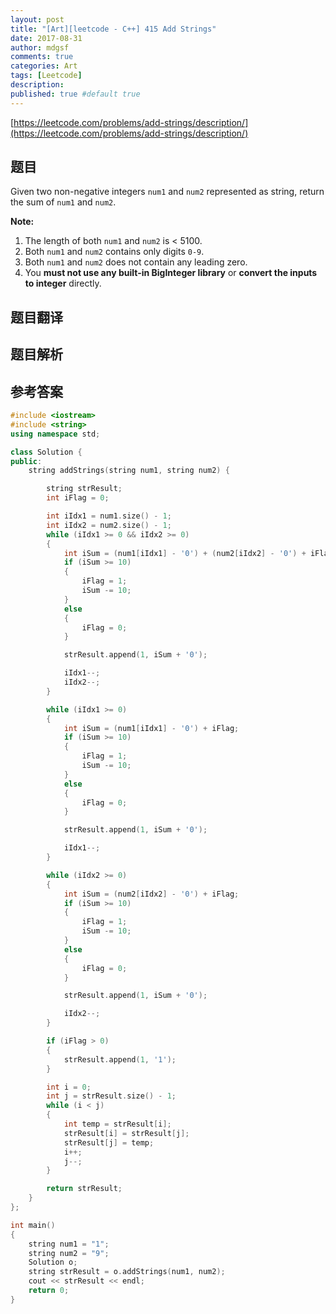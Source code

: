 ```yaml
---
layout: post
title: "[Art][leetcode - C++] 415 Add Strings"
date: 2017-08-31
author: mdgsf
comments: true
categories: Art
tags: [Leetcode]
description:
published: true #default true
---
```


[https://leetcode.com/problems/add-strings/description/](https://leetcode.com/problems/add-strings/description/)

## 题目

Given two non-negative integers `num1` and `num2` represented as string, return the sum of `num1` and `num2`.

**Note:**

1. The length of both `num1` and `num2` is < 5100.
2. Both `num1` and `num2` contains only digits `0-9`.
3. Both `num1` and `num2` does not contain any leading zero.
4. You **must not use any built-in BigInteger library** or **convert the inputs to integer** directly.

## 题目翻译

## 题目解析

## 参考答案

```c++
#include <iostream>
#include <string>
using namespace std;

class Solution {
public:
	string addStrings(string num1, string num2) {

		string strResult;
		int iFlag = 0;

		int iIdx1 = num1.size() - 1;
		int iIdx2 = num2.size() - 1;
		while (iIdx1 >= 0 && iIdx2 >= 0)
		{
			int iSum = (num1[iIdx1] - '0') + (num2[iIdx2] - '0') + iFlag;
			if (iSum >= 10)
			{
				iFlag = 1;
				iSum -= 10;
			}
			else
			{
				iFlag = 0;
			}

			strResult.append(1, iSum + '0');

			iIdx1--;
			iIdx2--;
		}

		while (iIdx1 >= 0)
		{
			int iSum = (num1[iIdx1] - '0') + iFlag;
			if (iSum >= 10)
			{
				iFlag = 1;
				iSum -= 10;
			}
			else
			{
				iFlag = 0;
			}

			strResult.append(1, iSum + '0');

			iIdx1--;
		}

		while (iIdx2 >= 0)
		{
			int iSum = (num2[iIdx2] - '0') + iFlag;
			if (iSum >= 10)
			{
				iFlag = 1;
				iSum -= 10;
			}
			else
			{
				iFlag = 0;
			}

			strResult.append(1, iSum + '0');

			iIdx2--;
		}

		if (iFlag > 0)
		{
			strResult.append(1, '1');
		}

		int i = 0;
		int j = strResult.size() - 1;
		while (i < j)
		{
			int temp = strResult[i];
			strResult[i] = strResult[j];
			strResult[j] = temp;
			i++;
			j--;
		}

		return strResult;
	}
};

int main()
{
	string num1 = "1";
	string num2 = "9";
	Solution o;
	string strResult = o.addStrings(num1, num2);
	cout << strResult << endl;
	return 0;
}
```
